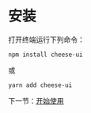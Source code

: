 # 安装

打开终端运行下列命令：

```
npm install cheese-ui
```

或

```
yarn add cheese-ui
```

下一节：[开始使用](#/doc/get-started)
